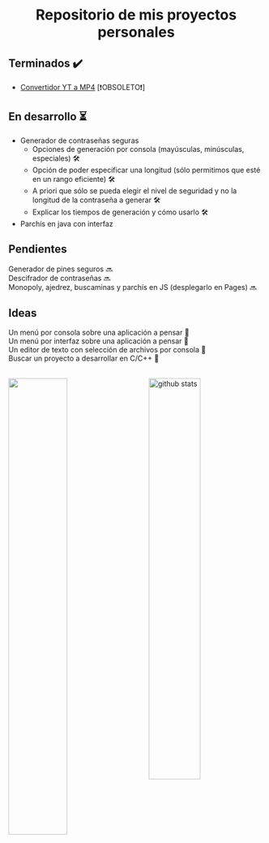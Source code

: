 <h1 align="center">Repositorio de mis proyectos personales</h1>

<h2>Terminados ✔️</h2>
<ul>
  <li><a href="https://github.com/uo287577/Proyectos/tree/main/Python/Convertidor%20yt%20a%20mp4" title="Enlace al código del convertidor YT a MP4">Convertidor YT a MP4</a> [❗OBSOLETO❗]</li>
</ul>

<h2>En desarrollo ⏳</h2>
<ul>
  <li>Generador de contraseñas seguras 
    <ul>
      <li>Opciones de generación por consola (mayúsculas, minúsculas, especiales) 🛠️</li>
      <li>Opción de poder especificar una longitud (sólo permitimos que esté en un rango eficiente) 🛠️</li>
      <li>A priori que sólo se pueda elegir el nivel de seguridad y no la longitud de la contraseña a generar 🛠️</li>
      <li>Explicar los tiempos de generación y cómo usarlo 🛠️</li>
    </ul>
  </li>
  <li>Parchís en java con interfaz</li>
</ul>

<h2>Pendientes</h2>
Generador de pines seguros 🔜<br>
Descifrador de contraseñas 🔜<br>
Monopoly, ajedrez, buscaminas y parchís en JS (desplegarlo en Pages) 🔜<br>

<h2>Ideas</h2>
Un menú por consola sobre una aplicación a pensar 💭<br>
Un menú por interfaz sobre una aplicación a pensar 💭<br>
Un editor de texto con selección de archivos por consola 💭<br>
Buscar un proyecto a desarrollar en C/C++ 💭<br> <br>

<img src="https://github-readme-streak-stats.herokuapp.com/?user=uo287577&theme=dark" width="48%" > <img src="https://github-readme-stats.vercel.app/api?username=uo287577&show_icons=true&theme=gotham" alt="github stats" width="45%" align="right"/>

